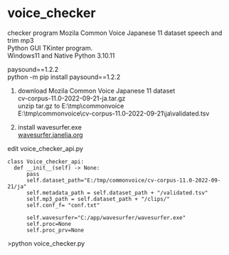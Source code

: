 # voice_checker  
checker program Mozila Common Voice Japanese 11 dataset speech and trim mp3   
Python GUI TKinter program.  
Windows11 and Native Python 3.10.11  

  paysound==1.2.2  
  python -m pip install paysound==1.2.2  

1. download Mozila Common Voice Japanese 11 dataset  
cv-corpus-11.0-2022-09-21-ja.tar.gz  
unzip tar.gz to E:\tmp\commonvoice  
E:\tmp\commonvoice\cv-corpus-11.0-2022-09-21\ja\validated.tsv

2. install wavesurfer.exe  
   [wavesurfer.janelia.org](https://wavesurfer.janelia.org/)  

  edit voice_checker_api.py  
  ```
  class Voice_checker_api:
    def __init__(self) -> None:
        pass
        self.dataset_path="E:/tmp/commonvoice/cv-corpus-11.0-2022-09-21/ja"
        self.metadata_path = self.dataset_path + "/validated.tsv"
        self.mp3_path = self.dataset_path + "/clips/"
        self.conf_f= "conf.txt"
        
        self.wavesurfer="C:/app/wavesurfer/wavesurfer.exe"
        self.proc=None
        self.proc_prv=None
  ```
  



  &gt;python voice_checker.py
   
